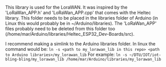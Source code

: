 This library is used for the LoraWAN. It was inspired by the 'LoRaWan_APP.h' and 'LoRaWan_APP.cpp' that comes with the Heltec library. This folder needs to be placed in the libraries folder of Arduino (in Linux this would probably be in ~/Arduino/libraries). The 'LoRaWan_APP' files probably need to be deleted from this folder too (/home/mar/Arduino/libraries/Heltec_ESP32_Dev-Boards/src).

I recommend making a simlink to the Arduino libraries folder. In linux the command would be:
`ln -s <path to my_lorawan_lib in this repo> <path to Arduino libraries>/my_lorawan_lib`
For example:
`ln -s ~/DTU/IOT/iot-bling-bling/my_lorawan_lib /home/mar/Arduino/libraries/my_lorawan_lib`
